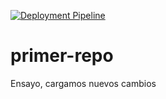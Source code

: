 [![Deployment Pipeline](https://github.com/aarualest/primer-repo/actions/workflows/pipeline.yml/badge.svg)](https://github.com/aarualest/primer-repo/actions/workflows/pipeline.yml)

# primer-repo
Ensayo, cargamos nuevos cambios

